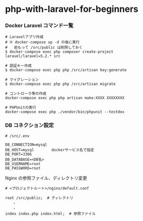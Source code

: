 # php-with-laravel-for-beginners

### Docker Laravel コマンド一覧

```
# Laravelアプリ作成
# ※ docker-compose up -d の後に実行
#   前もって /src/public は削除しておく
$ docker-compose exec php composer create-project laravel/laravel=5.2.* src
```

```
# 認証キー作成
$ docker-compose exec php php /src/artisan key:generate

# マイグレーション
$ docker-compose exec php php /src/artisan migrate

# コントローラ等の作成
docker-compose exec php php artisan make:XXXX XXXXXXXX

# PHPUnitの実行
docker-compose exec php ./vendor/bin/phpunit --testdox
```

### DB コネクション設定

```
# /src/.env

DB_CONNECTION=mysql
DB_HOST=mysql        dockerサービス名で指定
DB_PORT=3306
DB_DATABASE=<DB名>
DB_USERNAME=root
DB_PASSWORD=root
```

Nginx の参照ファイル、ディレクトリ変更

```
# <プロジェクトルート>/nginx/default.conf

root /src/public;  # ディレクトリ
　　・
　　・
index index.php index.html;  # 参照ファイル
```
